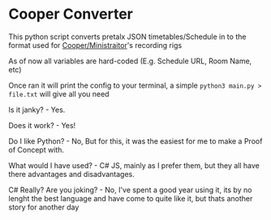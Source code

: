 # Cooper Converter

This python script converts pretalx JSON timetables/Schedule in to the format used for [Cooper/Ministraitor](https://twitter.com/Ministraitor)'s recording rigs

As of now all variables are hard-coded (E.g. Schedule URL, Room Name, etc)

Once ran it will print the config to your terminal, a simple ``python3 main.py > file.txt`` will give all you need

Is it janky? - Yes.

Does it work? - Yes!

Do I like Python? - No, But for this, it was the easiest for me to make a Proof of Concept with.

What would I have used? - C# JS, mainly as I prefer them, but they all have there advantages and disadvantages.

C# Really? Are you joking? - No, I've spent a good year using it, its by no lenght the best language and have come to quite like it, but thats another story for another day
